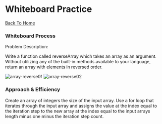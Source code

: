 # Whiteboard Practice

[Back To Home](../../../../../../README.md)

### Whiteboard Process
Problem Description:

Write a function called reverseArray which takes an array as an argument. Without utilizing any of the built-in methods available to your language, return an array with elements in reversed order.

![array-reverse01](/array-reverse01.png)
![array-reverse02](/array-reverse02.png)

### Approach & Efficiency

Create an array of integers the size of the input array. Use a for loop that iterates through the input array and assigns the value at the index equal to the iteration step to the new array at the index equal to the input arrays length minus one minus the iteration step count.
